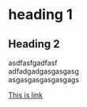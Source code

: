# heading 1 #

## Heading 2 ##

asdfasfgadfasf \
adfadgadgasgasgasg \
asgasgasgasgasgags


[This is link](../testfolder/testfile.md)
